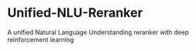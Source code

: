 # Unified-NLU-Reranker
 A unified Natural Language Understanding reranker with deep reinforcement learning
